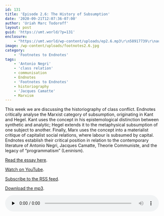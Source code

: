 ```yaml
---
id: 131
title: 'Episode 2.6: The History of Subsumption'
date: '2020-09-21T12:07:36-07:00'
author: 'Uriah Marc Todoroff'
layout: post
guid: 'https://umt.world/?p=131'
enclosure:
    - "https://umt.world/wp-content/uploads/ep2.6.mp3\r\n58917739\r\naudio/mpeg\r\n"
image: /wp-content/uploads/footnotes2.6.jpg
category:
    - 'Footnotes to Endnotes'
tags:
    - 'Antonio Negri'
    - 'class relation'
    - communisation
    - Endnotes
    - 'Footnotes to Endnotes'
    - historiography
    - 'Jacques Camatte'
    - Marxism
---
```


This week we are discussing the historiography of class conflict. Endnotes critically analyse the Marxist category of subsumption, originating in Kant and Hegel. Kant uses the concept in his epistemological distinction between synthetic and analytic; Hegel extends it to the metaphysical subsumption of one subject to another. Finally, Marx uses the concept into a materialist critique of capitalist social relations, where labour is subsumed by capital. Endnotes establish their critical position in relation to the contemporary literature of Antonio Negri, Jacques Camatte, Theorie Communiste, and the legacy of “programmatism” (Leninism).

[Read the essay here](https://endnotes.org.uk/issues/2/en/endnotes-the-history-of-subsumption).

[Watch on YouTube](https://youtu.be/Sp6WaeEMf88).

[Subscribe to the RSS feed](https://umt.world/category/footnotes-to-endnotes/feed/).

[Download the mp3](https://umt.world/wp-content/uploads/ep2.6.mp3).

<audio class="wp-audio-shortcode" controls="controls" id="audio-131-6" preload="none" style="width: 100%;"><source src="https://umt.world/wp-content/uploads/ep2.6.mp3?_=6" type="audio/mpeg"></source><https://umt.world/wp-content/uploads/ep2.6.mp3></audio>
